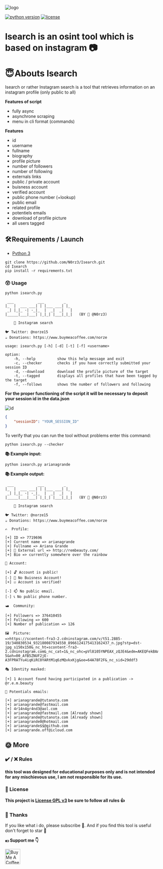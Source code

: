 ![logo](https://github.com/N0rz3/Isearch/assets/123885505/460a9ddf-9222-4e50-a627-3d0cfa0a7b58)

[![python version](https://img.shields.io/badge/Python-3.10%2B-brightgreen)](https://www.python.org/downloads/)
[![license](https://img.shields.io/badge/License-GNU-blue.svg)](https://www.gnu.org/licenses/gpl-3.0.fr.html)


# **Isearch is an osint tool which is based on instagram 📷**


# **😇 Abouts Isearch**

Isearch or rather Instagram search is a tool that retrieves information on an instagram profile (only public to all)

**Features of script**
 - fully async
 - asynchrone scraping 
 - menu in cli format (commands)

**Features**
 - id
 - username
 - fullname
 - biography
 - profile picture
 - number of followers
 - number of following
 - externals links
 - public / private account
 - buisness account
 - verified account
 - public phone number (+lookup)
 - public email
 - related profile
 - potentiels emails
 - download of profile picture
 - all users tagged


## **🛠️ Requirements / Launch**

- [Python 3](https://www.python.org/downloads/)

```
git clone https://github.com/N0rz3/Isearch.git
cd Isearch
pip install -r requirements.txt
```


### **😲 Usage**
```python isearch.py```
```
 ___           ___         _   
|_  |  ___ ___| | |___ ___| |_ 
 _| |_|_ -| -_|_  |  _|  _|   |
|_____|___|___| |_|_| |___|_|_|   (BY 🦊 @N0rz3)

    📸 Instagram search 
       
🐦 Twitter: @norze15
☕ Donations: https://www.buymeacoffee.com/norze

usage: isearch.py [-h] [-d] [-t] [-f] <username>

option:
    -h, --help          show this help message and exit
    -c, --checker       checks if you have correctly submitted your session ID   
    -d, --download      download the profile picture of the target
    -t, --tagged        displays all profiles that have been tagged by the target
    -f, --follows       shows the number of followers and following
```

**For the proper functioning of the script it will be necessary to deposit your session id in the data.json**

![id](https://github.com/N0rz3/N0rz3/assets/123885505/68df7a56-82b7-4454-85dd-ffc504b33fca)

```json
{
    "sessionID": "YOUR_SESSION_ID"
}
```

To verify that you can run the tool without problems enter this command:

`python isearch.py --checker`

**📚 Example input:**

```python isearch.py arianagrande```

**📚 Example output:**
```
 ___           ___         _   
|_  |  ___ ___| | |___ ___| |_
 _| |_|_ -| -_|_  |  _|  _|   |
|_____|___|___| |_|_| |___|_|_|   (BY 🦊 @N0rz3)

    📸 Instagram search

🐦 Twitter: @norze15
☕ Donations: https://www.buymeacoffee.com/norze

✍️  Profile:

[+] ID => 7719696
[+] Current name => arianagrande
[+] Fullname => Ariana Grande
[+] 👋 External url => http://rembeauty.com/
[+] Bio => currently somewhere over the rainbow

🦉 Account:

[+] 🔓 Account is public!
[-] 🐌 No Buisness Account!
[+] ☑ Account is verified!

[-] 📫 No public email.
[-] 📞 No public phone number.

🛥️  Community:

[+] Followers => 376410455
[+] Following => 600
[+] Number of publication => 126

🖼️  Picture:
=>https://scontent-fra3-2.cdninstagram.com/v/t51.2885-19/340830534_932180087934550_8966124175413162437_n.jpg?stp=dst-jpg_s150x150&_nc_ht=scontent-fra3-2.cdninstagram.com&_nc_cat=1&_nc_ohc=pVl8105YNPEAX_zQJE4&edm=AKEQFekBAAAA&ccb=7-5&oh=00_AfB5ZNUF2jE-A3FPRATYu4iqKiRC0YARtM1q6zMQvkxKjg&oe=64A78F2F&_nc_sid=29ddf3

🎭 Identity masked:

[+] 1 Account found having participated in a publication -> @r.e.m.beauty

📮 Potentials emails:

[+] arianagrande@tutanota.com                    
[+] arianagrande@fastmail.com
[+] 4r14n4gr4nd3@aol.com
[+] arianagrande@fastmail.com [Already shown]
[+] arianagrande@tutanota.com [Already shown]
[+] arianagrande0@hotmail.com
[+] arianagrande$$@github.com
[+] arianagrande.off@icloud.com
```



## **🌞 More**


### **✔️ / ❌ Rules**

**this tool was designed for educational purposes only and is not intended for any mischievous use, I am not responsible for its use.**


### **📜 License**

**This project is [License GPL v3](https://www.gnu.org/licenses/gpl-3.0.fr.html) be sure to follow all rules 👍**


### **💖 Thanks**
If you like what i do, please subscribe 💖. And if you find this tool is useful don't forget to star 🌟

**💶 Support me 👇**

<a href="https://www.buymeacoffee.com/norze" target="_blank"><img src="https://cdn.buymeacoffee.com/buttons/v2/default-yellow.png" alt="Buy Me A Coffee" height="50" ></a>
